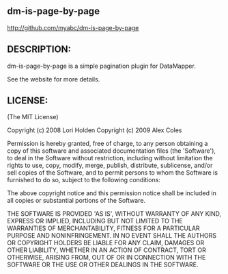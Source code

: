dm-is-page-by-page
---------------

http://github.com/myabc/dm-is-page-by-page

## DESCRIPTION:

dm-is-page-by-page is a simple pagination plugin for DataMapper.

See the website for more details.

## LICENSE:

(The MIT License)

Copyright (c) 2008 Lori Holden
Copyright (c) 2009 Alex Coles

Permission is hereby granted, free of charge, to any person obtaining
a copy of this software and associated documentation files (the
'Software'), to deal in the Software without restriction, including
without limitation the rights to use, copy, modify, merge, publish,
distribute, sublicense, and/or sell copies of the Software, and to
permit persons to whom the Software is furnished to do so, subject to
the following conditions:

The above copyright notice and this permission notice shall be
included in all copies or substantial portions of the Software.

THE SOFTWARE IS PROVIDED 'AS IS', WITHOUT WARRANTY OF ANY KIND,
EXPRESS OR IMPLIED, INCLUDING BUT NOT LIMITED TO THE WARRANTIES OF
MERCHANTABILITY, FITNESS FOR A PARTICULAR PURPOSE AND NONINFRINGEMENT.
IN NO EVENT SHALL THE AUTHORS OR COPYRIGHT HOLDERS BE LIABLE FOR ANY
CLAIM, DAMAGES OR OTHER LIABILITY, WHETHER IN AN ACTION OF CONTRACT,
TORT OR OTHERWISE, ARISING FROM, OUT OF OR IN CONNECTION WITH THE
SOFTWARE OR THE USE OR OTHER DEALINGS IN THE SOFTWARE.
